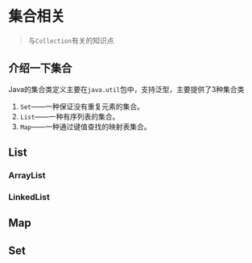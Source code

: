 # 集合相关
> 与`Collection`有关的知识点

## 介绍一下集合
Java的集合类定义主要在`java.util`包中，支持泛型，主要提供了3种集合类
1. `Set`——一种保证没有重复元素的集合。
2. `List`——一种有序列表的集合。
3. `Map`——一种通过键值查找的映射表集合。

## List
### ArrayList
### LinkedList


## Map

## Set
